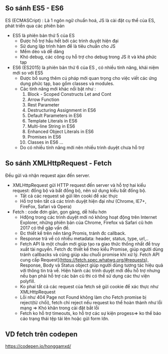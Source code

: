 ﻿## So sánh ES5 - ES6

ES (ECMASCript) : Là 1 ngôn ngữ chuẩn hoá, JS là cài đặt cụ thể của ES, phát triển qua các phiên bản

- ES5 là phiên bản thứ 5 của ES
  + Được hỗ trợ hầu hết bởi các trình duyệt hiện đại
  + Sử dung lập trình hàm để là tiêu chuẩn cho JS
  + Mềm dẻo và dễ dàng 
  + Khó debug, các công cụ hỗ trợ cho debug trong JS ít và khá phức tạp
- ES6 (ES2015) là phiên bản thứ 6 của ES , có nhiều tính năng, khái niệm mới  so với ES5
  + Được bổ sung thêm cú pháp mới quan trọng cho việc viết các ứng dụng phức tạp, bao gồm classes và modules.
  + Các tính năng mới khác nổi bật như :
  	1. Block - Scoped Constructs Let and Cont
  	2. Arrow Function
  	3. Rest Parameter
  	4. Destructuring Assignment in ES6
  	5. Default Parameters in ES6
  	6. Template Literals in ES6
  	7. Multi-line String in ES6
  	8. Enhanced Object Literals in ES6
  	9. Promises in ES6
  	10. Classes in ES6 
  	...
  + Do có nhiều tính năng mới nên nhiều trình duyệt chưa hỗ trợ


## So sánh XMLHttpRequest - Fetch
Đều gửi và nhận request ajax đến server.
- XMLHttpRequest gửi HTTP request đến server và hỗ trợ hai kiểu request: đồng bộ và bất đồng bộ, nên sử dụng kiểu bất đồng bộ.
  + Tất cả các request sẽ gửi lên cooki để xác thực
  + Hỗ trợ trên tất cả các trình duyệt hiện đại như (Chrome, IE7+, FireFox, Safari và Opera) 
- Fetch : code đơn giản, gọn gàng, dễ hiểu hơn
  + Hđộng trong các trình duyệt mới nó không hoạt động trên Internet Explorer, những phiên bản của Chrome, Firefox và Safari cũ hơn 2017 có thể gặp vấn đề.
  + Đc thiết kế trên nền tảng Promis, tránh đc callback.
  + Response trả về có nhiều metadata: header, status, type, url,..
  + Fetch API là một chuẩn mới giúp tạo ra giao thức thống nhất để truy xuất tài nguyền. Fetch đc thiết kế theo kiểu Promise, giúp người dùng tránh callbacks và cũng giúp xâu chuỗi promise khi xử lý. Fetch API cung cấp Request](https://fetch.spec.whatwg.org/#requests), Response, Body và Status object giúp người dùng tương tác hiệu quả với thông tin trả về. Hiện hành các trình duyệt mới đều hỗ trợ nhưng nếu bạn phải hỗ trợ các bản cũ thì có thể sử dụng các thư viện polyfill.
  + Ko phaỉ tất cả các  request của fetch sẽ gửi cookie để xác thực như XMLHttpRequest
  + Lỗi như 404 Page not Found không làm cho Fetch promise bị reject(từ chối), fetch chỉ reject nếu request ko thể hoàn thành như lỗi mạng => Khó khăn trong cài đặt bắt lỗi
  + Fetch ko hỗ trợ timeouts, ko hỗ trợ các sự kiện progess=> ko thể báo cáo trạng thái tệp tải lên hoặc gửi form lớn.

## VD fetch trên codepen
https://codepen.io/honggamxd/

